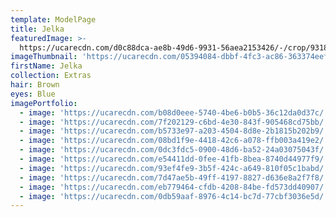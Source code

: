 ```yaml
---
template: ModelPage
title: Jelka
featuredImage: >-
  https://ucarecdn.com/d0c88dca-ae8b-49d6-9931-56aea2153426/-/crop/9318x4965/0,359/-/preview/
imageThumbnail: 'https://ucarecdn.com/05394084-dbbf-4fc3-ac86-363374eef8ce/'
firstName: Jelka
collection: Extras
hair: Brown
eyes: Blue
imagePortfolio:
  - image: 'https://ucarecdn.com/b08d0eee-5740-4be6-b0b5-36c12da0d37c/'
  - image: 'https://ucarecdn.com/7f202129-c6bd-4e30-843f-905468cd75bb/'
  - image: 'https://ucarecdn.com/b5733e97-a203-4504-8d8e-2b1815b202b9/'
  - image: 'https://ucarecdn.com/08bd1f9e-4418-42c6-a078-ffb003a419e2/'
  - image: 'https://ucarecdn.com/0dc3fdc5-0900-48d6-ba52-24a03075043f/'
  - image: 'https://ucarecdn.com/e54411dd-0fee-41fb-8bea-8740d44977f9/'
  - image: 'https://ucarecdn.com/93ef4fe9-3b5f-424c-a649-810f05c1babd/'
  - image: 'https://ucarecdn.com/7d47ae5b-49ff-4197-8827-d636e8a2f7f8/'
  - image: 'https://ucarecdn.com/eb779464-cfdb-4208-84be-fd573dd40907/'
  - image: 'https://ucarecdn.com/0db59aaf-8976-4c14-bc7d-77cbf3036e5d/'
---
```


